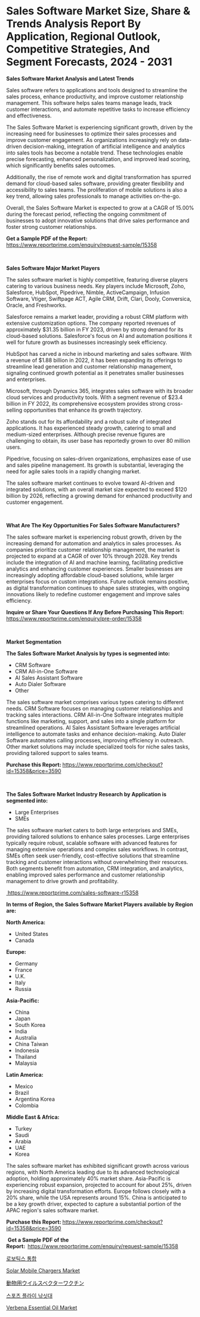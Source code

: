 <p><h1>Sales Software Market Size, Share & Trends Analysis Report By Application, Regional Outlook, Competitive Strategies, And Segment Forecasts, 2024 - 2031</h1></p><p><strong>Sales Software Market Analysis and Latest Trends</strong></p>
<p><p>Sales software refers to applications and tools designed to streamline the sales process, enhance productivity, and improve customer relationship management. This software helps sales teams manage leads, track customer interactions, and automate repetitive tasks to increase efficiency and effectiveness.</p><p>The Sales Software Market is experiencing significant growth, driven by the increasing need for businesses to optimize their sales processes and improve customer engagement. As organizations increasingly rely on data-driven decision-making, integration of artificial intelligence and analytics into sales tools has become a notable trend. These technologies enable precise forecasting, enhanced personalization, and improved lead scoring, which significantly benefits sales outcomes.</p><p>Additionally, the rise of remote work and digital transformation has spurred demand for cloud-based sales software, providing greater flexibility and accessibility to sales teams. The proliferation of mobile solutions is also a key trend, allowing sales professionals to manage activities on-the-go.</p><p>Overall, the Sales Software Market is expected to grow at a CAGR of 15.00% during the forecast period, reflecting the ongoing commitment of businesses to adopt innovative solutions that drive sales performance and foster strong customer relationships.</p></p>
<p><strong>Get a Sample PDF of the Report:&nbsp;</strong> <a href="https://www.reportprime.com/enquiry/request-sample/15358">https://www.reportprime.com/enquiry/request-sample/15358</a></p>
<p>&nbsp;</p>
<p><strong>Sales Software Major Market Players</strong></p>
<p><p>The sales software market is highly competitive, featuring diverse players catering to various business needs. Key players include Microsoft, Zoho, Salesforce, HubSpot, Pipedrive, Nimble, ActiveCampaign, Infusion Software, Vtiger, Swiftpage ACT, Agile CRM, Drift, Clari, Dooly, Conversica, Oracle, and Freshworks.</p><p>Salesforce remains a market leader, providing a robust CRM platform with extensive customization options. The company reported revenues of approximately $31.35 billion in FY 2023, driven by strong demand for its cloud-based solutions. Salesforce's focus on AI and automation positions it well for future growth as businesses increasingly seek efficiency.</p><p>HubSpot has carved a niche in inbound marketing and sales software. With a revenue of $1.88 billion in 2022, it has been expanding its offerings to streamline lead generation and customer relationship management, signaling continued growth potential as it penetrates smaller businesses and enterprises.</p><p>Microsoft, through Dynamics 365, integrates sales software with its broader cloud services and productivity tools. With a segment revenue of $23.4 billion in FY 2022, its comprehensive ecosystem provides strong cross-selling opportunities that enhance its growth trajectory.</p><p>Zoho stands out for its affordability and a robust suite of integrated applications. It has experienced steady growth, catering to small and medium-sized enterprises. Although precise revenue figures are challenging to obtain, its user base has reportedly grown to over 80 million users.</p><p>Pipedrive, focusing on sales-driven organizations, emphasizes ease of use and sales pipeline management. Its growth is substantial, leveraging the need for agile sales tools in a rapidly changing market.</p><p>The sales software market continues to evolve toward AI-driven and integrated solutions, with an overall market size expected to exceed $120 billion by 2026, reflecting a growing demand for enhanced productivity and customer engagement.</p></p>
<p>&nbsp;</p>
<p><strong>What Are The Key Opportunities For Sales Software Manufacturers?</strong></p>
<p><p>The sales software market is experiencing robust growth, driven by the increasing demand for automation and analytics in sales processes. As companies prioritize customer relationship management, the market is projected to expand at a CAGR of over 10% through 2028. Key trends include the integration of AI and machine learning, facilitating predictive analytics and enhancing customer experiences. Smaller businesses are increasingly adopting affordable cloud-based solutions, while larger enterprises focus on custom integrations. Future outlook remains positive, as digital transformation continues to shape sales strategies, with ongoing innovations likely to redefine customer engagement and improve sales efficiency.</p></p>
<p><strong>Inquire or Share Your Questions If Any Before Purchasing This Report:</strong> <a href="https://www.reportprime.com/enquiry/pre-order/15358">https://www.reportprime.com/enquiry/pre-order/15358</a></p>
<p>&nbsp;</p>
<p><strong>Market Segmentation</strong></p>
<p><strong>The Sales Software Market Analysis by types is segmented into:</strong></p>
<p><ul><li>CRM Software</li><li>CRM All-in-One Software</li><li>AI Sales Assistant Software</li><li>Auto Dialer Software</li><li>Other</li></ul></p>
<p><p>The sales software market comprises various types catering to different needs. CRM Software focuses on managing customer relationships and tracking sales interactions. CRM All-in-One Software integrates multiple functions like marketing, support, and sales into a single platform for streamlined operations. AI Sales Assistant Software leverages artificial intelligence to automate tasks and enhance decision-making. Auto Dialer Software automates calling processes, improving efficiency in outreach. Other market solutions may include specialized tools for niche sales tasks, providing tailored support to sales teams.</p></p>
<p><strong>Purchase this Report:&nbsp;</strong><a href="https://www.reportprime.com/checkout?id=15358&price=3590">https://www.reportprime.com/checkout?id=15358&price=3590</a></p>
<p>&nbsp;</p>
<p><strong>The Sales Software Market Industry Research by Application is segmented into:</strong></p>
<p><ul><li>Large Enterprises</li><li>SMEs</li></ul></p>
<p><p>The sales software market caters to both large enterprises and SMEs, providing tailored solutions to enhance sales processes. Large enterprises typically require robust, scalable software with advanced features for managing extensive operations and complex sales workflows. In contrast, SMEs often seek user-friendly, cost-effective solutions that streamline tracking and customer interactions without overwhelming their resources. Both segments benefit from automation, CRM integration, and analytics, enabling improved sales performance and customer relationship management to drive growth and profitability.</p></p>
<p><a href="https://www.reportprime.com/sales-software-r15358">&nbsp;https://www.reportprime.com/sales-software-r15358</a></p>
<p><strong>In terms of Region, the Sales Software Market Players available by Region are:</strong></p>
<p>
    <p> <strong> North America: </strong>
        <ul>
            <li>United States</li>
            <li>Canada</li>
        </ul>
        </p> 
    <p> <strong> Europe: </strong>
        <ul>
            <li>Germany</li>
            <li>France</li>
            <li>U.K.</li>
            <li>Italy</li>
            <li>Russia</li>
        </ul>
        </p> 
    <p> <strong> Asia-Pacific: </strong>
        <ul>
            <li>China</li>
            <li>Japan</li>
            <li>South Korea</li>
            <li>India</li>
            <li>Australia</li>
            <li>China Taiwan</li>
            <li>Indonesia</li>
            <li>Thailand</li>
            <li>Malaysia</li>
        </ul>
        </p> 
    <p> <strong> Latin America: </strong>
        <ul>
            <li>Mexico</li>
            <li>Brazil</li>
            <li>Argentina Korea</li>
            <li>Colombia</li>
        </ul>
        </p> 
    <p> <strong> Middle East & Africa: </strong>
        <ul>
            <li>Turkey</li>
            <li>Saudi</li>
            <li>Arabia</li>
            <li>UAE</li>
            <li>Korea</li>
        </ul>
    </p>
    </p>
<p><p>The sales software market has exhibited significant growth across various regions, with North America leading due to its advanced technological adoption, holding approximately 40% market share. Asia-Pacific is experiencing robust expansion, projected to account for about 25%, driven by increasing digital transformation efforts. Europe follows closely with a 20% share, while the USA represents around 15%. China is anticipated to be a key growth driver, expected to capture a substantial portion of the APAC region's sales software market.</p></p>
<p><strong>Purchase this Report: </strong><a href="https://www.reportprime.com/checkout?id=15358&price=3590">https://www.reportprime.com/checkout?id=15358&price=3590</a></p>
<p>&nbsp;<strong>Get a Sample PDF of the Report:&nbsp;&nbsp;</strong><a href="https://www.reportprime.com/enquiry/request-sample/15358">https://www.reportprime.com/enquiry/request-sample/15358</a></p>
<p><strong></strong></p>
<p><p><a href="https://medium.com/@matthew_harrop14/%EB%A1%9C%EB%B4%87-%EC%82%B0%EC%97%85-%ED%86%B5%ED%95%A9-%EB%B6%84%EC%84%9D-%EB%B3%B4%EA%B3%A0%EC%84%9C-%EC%95%A0%ED%94%8C%EB%A6%AC%EC%BC%80%EC%9D%B4%EC%85%98-%EC%A7%80%EC%97%AD-%EA%B2%BD%EC%9F%81-%EC%A0%84%EB%9E%B5%EB%B3%84-%EC%8B%9C%EC%9E%A5-%EA%B7%9C%EB%AA%A8-%EC%A0%90%EC%9C%A0%EC%9C%A8-%EB%8F%99%ED%96%A5-2024-2031-7557599ebdfe">로보틱스 통합</a></p><p><a href="https://medium.com/@lylaberge/the-solar-mobile-chargers-industry-analysis-report-offers-a-comprehensive-and-current-examination-e9a420e4935e">Solar Mobile Chargers Market</a></p><p><a href="https://medium.com/@berryguann/veterinary-viral-vectored-vaccine-market-%E3%81%AF-%E3%82%B3%E3%82%B9%E3%83%88%E7%AE%A1%E7%90%86%E3%81%A8%E5%8A%B9%E7%8E%87%E5%90%91%E4%B8%8A%E3%82%92%E5%84%AA%E5%85%88%E3%81%97%E3%81%BE%E3%81%99-%E3%81%95%E3%82%89%E3%81%AB-%E5%A0%B1%E5%91%8A%E6%9B%B8%E3%81%AF%E5%B8%82%E5%A0%B4%E3%81%AE%E9%9C%80%E8%A6%81%E9%9D%A2%E3%81%A8%E4%BE%9B%E7%B5%A6%E9%9D%A2%E3%81%AE%E4%B8%A1%E6%96%B9%E3%82%92%E3%82%AB%E3%83%90%E3%83%BC%E3%81%97%E3%81%A6%E3%81%84%E3%81%BE%E3%81%99-267b2345d43c">動物用ウイルスベクターワクチン</a></p><p><a href="https://medium.com/@matthew_harrop14/%EC%8A%A4%ED%8F%AC%EC%B8%A0-%ED%94%8C%EB%9D%BC%EC%9D%B4-%EB%82%9A%EC%8B%AF%EB%8C%80-%EC%8B%9C%EC%9E%A5-%EA%B7%9C%EB%AA%A8-%EC%84%B1%EC%9E%A5-%EB%8F%99%ED%96%A5-%ED%86%B5%EA%B3%84-%EB%B0%8F-%EC%A0%84%EB%A7%9D-2024-2031-709998c90fa5">스포츠 플라이 낚싯대</a></p><p><a href="https://www.linkedin.com/pulse/verbena-essential-oil-market-size-growth-trends-statistics-pk00f?trackingId=o2AjCjziQlud5c%2FQikjCmQ%3D%3D">Verbena Essential Oil Market</a></p></p>
